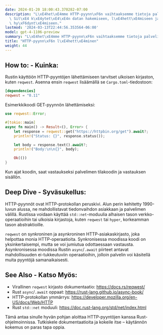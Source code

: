```yaml
---
date: 2024-01-20 18:00:43.370282-07:00
description: "L\xE4het\xE4mme HTTP-pyynn\xF6n vaihtaaksemme tietoja palvelimien kanssa.\
  \ Sit\xE4 k\xE4ytet\xE4\xE4n datan hakemiseen, l\xE4hett\xE4miseen ja web-palveluiden\
  \ hy\xF6dynt\xE4miseen."
lastmod: '2024-03-13T22:44:56.353564-06:00'
model: gpt-4-1106-preview
summary: "L\xE4het\xE4mme HTTP-pyynn\xF6n vaihtaaksemme tietoja palvelimien kanssa."
title: "HTTP-pyynn\xF6n l\xE4hett\xE4minen"
weight: 44
---
```


## How to: - Kuinka:
Rustin käyttöön HTTP-pyyntöjen lähettämiseen tarvitset ulkoisen kirjaston, kuten `reqwest`. Asenna ensin `reqwest` lisäämällä se `Cargo.toml`-tiedostoon:

```toml
[dependencies]
reqwest = "0.11"
```

Esimerkkikoodi GET-pyynnön lähettämiseksi:

```rust
use reqwest::Error;

#[tokio::main]
async fn main() -> Result<(), Error> {
    let response = reqwest::get("https://httpbin.org/get").await?;
    println!("Status: {}", response.status());

    let body = response.text().await?;
    println!("Body:\n\n{}", body);

    Ok(())
}
```

Kun ajat koodin, saat vastaukseksi palvelimen tilakoodin ja vastauksen sisällön.

## Deep Dive - Syväsukellus:
HTTP-pyynnöt ovat HTTP-protokollan peruskivi. Alun perin kehitetty 1990-luvun alussa, ne mahdollistavat tiedonvaihdon asiakkaan ja palvelimen välillä. Rustissa voidaan käyttää `std::net`-moduulia alhaisen tason verkko-operaatioihin tai ulkoisia kirjastoja, kuten `reqwest` tai `hyper`, korkeamman tason abstraktioille.

`reqwest` on synkroninen ja asynkroninen HTTP-asiakaskirjasto, joka helpottaa monia HTTP-operaatioita. Synkronisessa moodissa koodi on yksinkertaisempi, mutta se voi jumiutua odottaessaan vastausta. Asynkronisessa moodissa Rustin `async`/`.await` piirteet antavat mahdollisuuden ei-tukkeutuviin operaatioihin, jolloin palvelin voi käsitellä muita pyyntöjä samanaikaisesti.

## See Also - Katso Myös:
- Virallinen `reqwest` kirjasto dokumentaatio: https://docs.rs/reqwest/
- Rust `async`/`.await` oppaat: https://rust-lang.github.io/async-book/
- HTTP-protokollan ymmärrys: https://developer.mozilla.org/en-US/docs/Web/HTTP
- Rust `std::net` moduuli: https://doc.rust-lang.org/std/net/index.html

Tämä antaa sinulle hyvän pohjan aloittaa HTTP-pyyntöjen kanssa Rust-ohjelmoinnissa. Tutkiskele dokumentaatioita ja kokeile itse – käytännön kokemus on paras tapa oppia.
